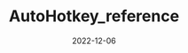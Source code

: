 ---
title: AutoHotkey_reference
date: 2022-12-06
categories:
 - AutoHotkey
tags:
 - AutoHotkey
sidebar: 'auto'
---